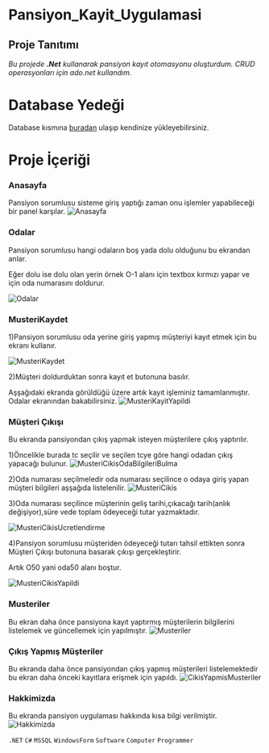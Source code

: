 # Pansiyon_Kayit_Uygulamasi

## Proje Tanıtımı 

*Bu projede **.Net** kullanarak pansiyon kayıt otomasyonu oluşturdum. CRUD operasyonları için ado.net kullandım.*

# Database Yedeği #
Database kısmına [buradan](https://github.com/emreilhangithub/Pansiyon_Kayit_Uygulamasi/tree/master/database) ulaşıp kendinize yükleyebilirsiniz.

# Proje İçeriği #

### Anasayfa
Pansiyon sorumlusu sisteme giriş yaptığı zaman onu işlemler yapabileceği bir panel karşılar.
![Anasayfa](https://github.com/emreilhangithub/Pansiyon_Kayit_Uygulamasi/blob/master/images/Anasayfa.png)

### Odalar
Pansiyon sorumlusu hangi odaların boş yada dolu olduğunu bu ekrandan anlar. 

Eğer dolu ise dolu olan yerin örnek O-1 alanı için textbox kırmızı yapar ve için oda numarasını doldurur.


![Odalar](https://github.com/emreilhangithub/Pansiyon_Kayit_Uygulamasi/blob/master/images/Odalar.png)

### MusteriKaydet
1)Pansiyon sorumlusu oda yerine giriş yapmış müşteriyi kayıt etmek için bu ekranı kullanır.


![MusteriKaydet](https://github.com/emreilhangithub/Pansiyon_Kayit_Uygulamasi/blob/master/images/MusteriKaydet.png)

2)Müşteri doldurduktan sonra kayıt et butonuna basılır.

Aşşağıdaki ekranda görüldüğü üzere artık kayıt işleminiz tamamlanmıştır. Odalar ekranından bakabilirsiniz.
![MusteriKayitYapildi](https://github.com/emreilhangithub/Pansiyon_Kayit_Uygulamasi/blob/master/images/MusteriKayitYapildi.png)

### Müşteri Çıkışı
Bu ekranda pansiyondan çıkış yapmak isteyen müşterilere çıkış yaptırılır.


1)Öncelikle burada tc seçilir ve seçilen tcye göre hangi odadan çıkış yapacağı bulunur.
![MusteriCikisOdaBilgileriBulma](https://github.com/emreilhangithub/Pansiyon_Kayit_Uygulamasi/blob/master/images/MusteriCikisOdaBilgileriBulma.png)

2)Oda numarası seçilmeledir oda numarası seçilince o odaya giriş yapan müşteri bilgileri aşşağıda listelenilir.
![MusteriCikis](https://github.com/emreilhangithub/Pansiyon_Kayit_Uygulamasi/blob/master/images/MusteriCikis.png)

3)Oda numarası seçilince müşterinin geliş tarihi,çıkacağı tarih(anlık değişiyor),süre vede toplam ödeyeceği tutar yazmaktadır.

![MusteriCikisUcretlendirme](https://github.com/emreilhangithub/Pansiyon_Kayit_Uygulamasi/blob/master/images/MusteriCikisUcretlendirme.png)

4)Pansiyon sorumlusu müşteriden ödeyeceği tutarı tahsil ettikten sonra Müşteri Çıkışı butonuna basarak çıkışı gerçekleştirir.

Artık O50 yani oda50 alanı boştur.

![MusteriCikisYapildi](https://github.com/emreilhangithub/Pansiyon_Kayit_Uygulamasi/blob/master/images/MusteriCikisYapildi.png)

### Musteriler
Bu ekran daha önce pansiyona kayıt yaptırmış müşterilerin bilgilerini listelemek ve güncellemek için yapılmıştır.
![Musteriler](https://github.com/emreilhangithub/Pansiyon_Kayit_Uygulamasi/blob/master/images/Musteriler.png)

### Çıkış Yapmış Müşteriler
Bu ekranda daha önce pansiyondan çıkış yapmış müşterileri listelemektedir bu ekran daha önceki kayıtlara erişmek için yapıldı.
![CikisYapmisMusteriler](https://github.com/emreilhangithub/Pansiyon_Kayit_Uygulamasi/blob/master/images/CikisYapmisMusteriler.png)

### Hakkimizda
Bu ekranda pansiyon uygulaması hakkında kısa bilgi verilmiştir.
![Hakkimizda](https://github.com/emreilhangithub/Pansiyon_Kayit_Uygulamasi/blob/master/images/Hakkimizda.png)

```.NET``` ```C#``` ```MSSQL```  ```WindowsForm``` ```Software``` ```Computer``` ```Programmer```